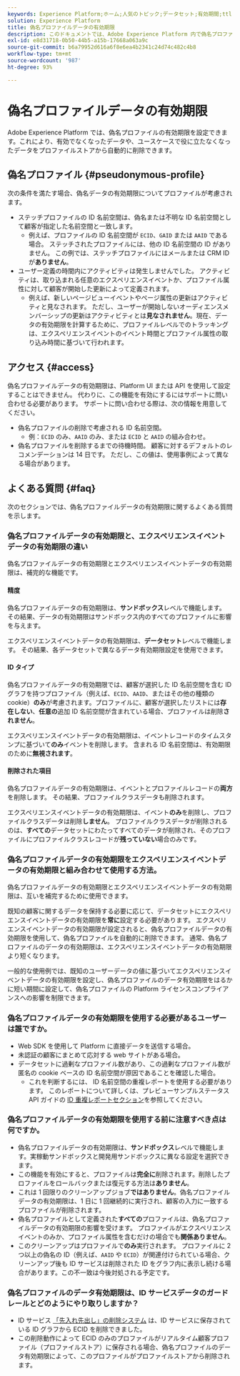 ```yaml
---
keywords: Experience Platform;ホーム;人気のトピック;データセット;有効期間;ttl;偽名;偽名プロファイル;データの有効期限;有効期限;
solution: Experience Platform
title: 偽名プロファイルデータの有効期限
description: このドキュメントでは、Adobe Experience Platform 内で偽名プロファイルデータの有効期限を設定する際の一般的なガイダンスを提供します。
exl-id: e8d31718-0b50-44b5-a15b-17668a063a9c
source-git-commit: b6a79952d616a6f8e6ea4b2341c24d74c482c4b8
workflow-type: tm+mt
source-wordcount: '987'
ht-degree: 93%

---
```


# 偽名プロファイルデータの有効期限

Adobe Experience Platform では、偽名プロファイルの有効期限を設定できます。これにより、有効でなくなったデータや、ユースケースで役に立たなくなったデータをプロファイルストアから自動的に削除できます。

## 偽名プロファイル {#pseudonymous-profile}

次の条件を満たす場合、偽名データの有効期限についてプロファイルが考慮されます。

- ステッチプロファイルの ID 名前空間は、偽名または不明な ID 名前空間として顧客が指定した名前空間と一致します。
   - 例えば、プロファイルの ID 名前空間が `ECID`、`GAID` または `AAID` である場合。 ステッチされたプロファイルには、他の ID 名前空間の ID がありません。 この例では、ステッチプロファイルにはメールまたは CRM ID が&#x200B;**ありません**。
- ユーザー定義の時間内にアクティビティは発生しませんでした。 アクティビティは、取り込まれる任意のエクスペリエンスイベントか、プロファイル属性に対して顧客が開始した更新によって定義されます。
   - 例えば、新しいページビューイベントやページ属性の更新はアクティビティと見なされます。 ただし、ユーザーが開始しないオーディエンスメンバーシップの更新はアクティビティとは&#x200B;**見なされません**。現在、データの有効期限を計算するために、プロファイルレベルでのトラッキングは、エクスペリエンスイベントのイベント時間とプロファイル属性の取り込み時間に基づいて行われます。

## アクセス {#access}

偽名プロファイルデータの有効期限は、Platform UI または API を使用して設定することはできません。 代わりに、この機能を有効にするにはサポートに問い合わせる必要があります。 サポートに問い合わせる際は、次の情報を用意してください。

- 偽名プロファイルの削除で考慮される ID 名前空間。
   - 例：`ECID` のみ、`AAID` のみ、または `ECID` と `AAID` の組み合わせ。
- 偽名プロファイルを削除するまでの待機時間。 顧客に対するデフォルトのレコメンデーションは 14 日です。 ただし、この値は、使用事例によって異なる場合があります。

## よくある質問 {#faq}

次のセクションでは、偽名プロファイルデータの有効期限に関するよくある質問を示します。

### 偽名プロファイルデータの有効期限と、エクスペリエンスイベントデータの有効期限の違い

偽名プロファイルデータの有効期限とエクスペリエンスイベントデータの有効期限は、補完的な機能です。

#### 精度

偽名プロファイルデータの有効期限は、**サンドボックス**&#x200B;レベルで機能します。 その結果、データの有効期限はサンドボックス内のすべてのプロファイルに影響を与えます。

エクスペリエンスイベントデータの有効期限は、**データセット**&#x200B;レベルで機能します。 その結果、各データセットで異なるデータ有効期限設定を使用できます。

#### ID タイプ

偽名プロファイルデータの有効期限では、顧客が選択した ID 名前空間を含む ID グラフを持つプロファイル（例えば、`ECID`、`AAID`、またはその他の種類の cookie）**のみ**&#x200B;が考慮されます。プロファイルに、顧客が選択したリストには&#x200B;**存在しない**、**任意の**&#x200B;追加 ID 名前空間が含まれている場合、プロファイルは削除&#x200B;**されません**。

エクスペリエンスイベントデータの有効期限は、イベントレコードのタイムスタンプに基づいて&#x200B;**のみ**&#x200B;イベントを削除します。 含まれる ID 名前空間は、有効期限のために&#x200B;**無視されます**。

#### 削除された項目

偽名プロファイルデータの有効期限は、イベントとプロファイルレコードの&#x200B;**両方**&#x200B;を削除します。 その結果、プロファイルクラスデータも削除されます。

エクスペリエンスイベントデータの有効期限は、イベント&#x200B;**のみ**&#x200B;を削除し、プロファイルクラスデータは削除&#x200B;**しません**。 プロファイルクラスデータが削除されるのは、**すべての**&#x200B;データセットにわたってすべてのデータが削除され、そのプロファイルにプロファイルクラスレコードが&#x200B;**残っていない**&#x200B;場合のみです。

### 偽名プロファイルデータの有効期限をエクスペリエンスイベントデータの有効期限と組み合わせて使用する方法。

偽名プロファイルデータの有効期限とエクスペリエンスイベントデータの有効期限は、互いを補完するために使用できます。

既知の顧客に関するデータを保持する必要に応じて、データセットにエクスペリエンスイベントデータの有効期限を&#x200B;**常に**&#x200B;設定する必要があります。 エクスペリエンスイベントデータの有効期限が設定されると、偽名プロファイルデータの有効期限を使用して、偽名プロファイルを自動的に削除できます。 通常、偽名プロファイルのデータの有効期限は、エクスペリエンスイベントデータの有効期限より短くなります。

一般的な使用例では、既知のユーザーデータの値に基づいてエクスペリエンスイベントデータの有効期限を設定し、偽名プロファイルのデータ有効期限をはるかに短い期間に設定して、偽名プロファイルの Platform ライセンスコンプライアンスへの影響を制限できます。

### 偽名プロファイルデータの有効期限を使用する必要があるユーザーは誰ですか。

- Web SDK を使用して Platform に直接データを送信する場合。
- 未認証の顧客にまとめて応対する web サイトがある場合。
- データセットに過剰なプロファイル数があり、この過剰なプロファイル数が匿名の cookie ベースの ID 名前空間が原因であることを確認した場合。
   - これを判断するには、 ID 名前空間の重複レポートを使用する必要があります。 このレポートについて詳しくは、プレビューサンプルステータス API ガイドの [ID 重複レポートセクション](./api/preview-sample-status.md#identity-overlap-report)を参照してください。

### 偽名プロファイルデータの有効期限を使用する前に注意すべき点は何ですか。

- 偽名プロファイルデータの有効期限は、**サンドボックス**&#x200B;レベルで機能します。実稼動サンドボックスと開発用サンドボックスに異なる設定を選択できます。
- この機能を有効にすると、プロファイルは&#x200B;**完全に**&#x200B;削除されます。削除したプロファイルをロールバックまたは復元する方法は&#x200B;**ありません**。
- これは 1 回限りのクリーンアップジョブ&#x200B;**ではありません**。偽名プロファイルデータの有効期限は、1 日に 1 回継続的に実行され、顧客の入力に一致するプロファイルが削除されます。
- 偽名プロファイルとして定義された&#x200B;**すべての**&#x200B;プロファイルは、偽名プロファイルデータの有効期限の影響を受けます。 プロファイルがエクスペリエンスイベントのみか、プロファイル属性を含むだけの場合でも&#x200B;**関係ありません**。
- このクリーンアップはプロファイルで&#x200B;**のみ**&#x200B;実行されます。 プロファイルに 2 つ以上の偽名の ID（例えば、`AAID` や `ECID`）が関連付けられている場合、クリーンアップ後も ID サービスは削除された ID をグラフ内に表示し続ける場合があります。この不一致は今後対処される予定です。

### 偽名プロファイルのデータ有効期限は、ID サービスデータのガードレールとどのようにやり取りしますか？

- ID サービス [「先入れ先出し」の削除システム](../identity-service/guardrails.md) は、ID サービスに保存されている ID グラフから ECID を削除できました。
- この削除動作によって ECID のみのプロファイルがリアルタイム顧客プロファイル（プロファイルストア）に保存される場合、偽名プロファイルのデータ有効期限によって、このプロファイルがプロファイルストアから削除されます。